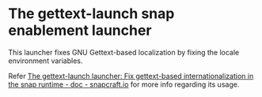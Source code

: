 # The gettext-launch snap enablement launcher
This launcher fixes GNU Gettext-based localization by fixing the locale environment variables.
  
Refer [The gettext-launch launcher: Fix gettext-based internationalization in the snap runtime - doc - snapcraft.io](https://forum.snapcraft.io/t/the-gettext-launch-launcher-fix-gettext-based-internationalization-in-the-snap-runtime/9111) for more info regarding its usage.
